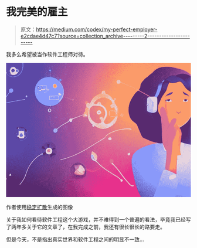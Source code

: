 # 我完美的雇主

> 原文：<https://medium.com/codex/my-perfect-employer-e2cdae4d47c7?source=collection_archive---------2----------------------->

我多么希望被当作软件工程师对待。

![](img/bba7f4d1248d15d89f145b15673ab312.png)

作者使用[稳定扩散](https://github.com/CompVis/stable-diffusion)生成的图像

关于我如何看待软件工程这个大游戏，并不难得到一个普遍的看法，毕竟我已经写了两年多关于它的文章了，在我完成之前，我还有很长很长的路要走。

但是今天，不是指出真实世界和软件工程之间的明显不一致…